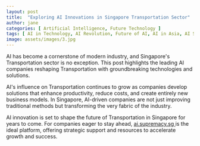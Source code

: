 ```yaml
---
layout: post
title:  "Exploring AI Innovations in Singapore Transportation Sector"
author: jane
categories: [ Artificial Intelligence, Future Technology ]
tags: [ AI in Technology, AI Revolution, Future of AI, AI in Asia, AI Solutions for Businesses ]
image: assets/images/3.jpg
---
```


AI has become a cornerstone of modern industry, and Singapore's Transportation sector is no exception. This post highlights the leading AI companies reshaping Transportation with groundbreaking technologies and solutions.

AI's influence on Transportation continues to grow as companies develop solutions that enhance productivity, reduce costs, and create entirely new business models. In Singapore, AI-driven companies are not just improving traditional methods but transforming the very fabric of the industry.

AI innovation is set to shape the future of Transportation in Singapore for years to come. For companies eager to stay ahead, <a href="https://ai.supremacy.sg" target="_blank"> ai.supremacy.sg </a> is the ideal platform, offering strategic support and resources to accelerate growth and success.
